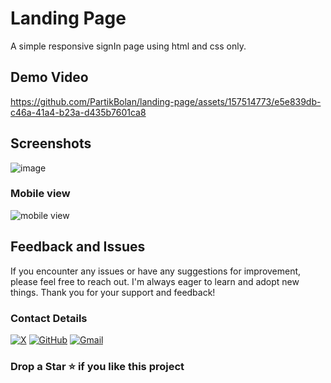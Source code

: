 # Landing Page
A simple responsive signIn page using html and css only. 

## Demo Video

https://github.com/PartikBolan/landing-page/assets/157514773/e5e839db-c46a-41a4-b23a-d435b7601ca8

## Screenshots

![image](https://github.com/PartikBolan/landing-page/assets/157514773/62f930cd-9e05-4a65-856b-4049621c4d44)

### Mobile view

![mobile view](https://github.com/PartikBolan/landing-page/assets/157514773/0b104438-da39-4a7f-bc63-66b717135f31)

## Feedback and Issues

If you encounter any issues or have any suggestions for improvement, please feel free to reach out. I'm always eager to learn and adopt new things. Thank you for your support and feedback!

### Contact Details

 [![X](https://img.shields.io/badge/Twitter-%23000000.svg?style=for-the-badge&logo=X&logoColor=white)](https://x.com/bolanpartik10)
 [![GitHub](https://img.shields.io/badge/github-%23121011.svg?style=for-the-badge&logo=github&logoColor=white)](https://github.com/PartikBolan)
 [![Gmail](https://img.shields.io/badge/Gmail-D14836?style=for-the-badge&logo=gmail&logoColor=white)](mailto:bolanpartik@gmail.com)

### Drop a Star ⭐️ if you like this project